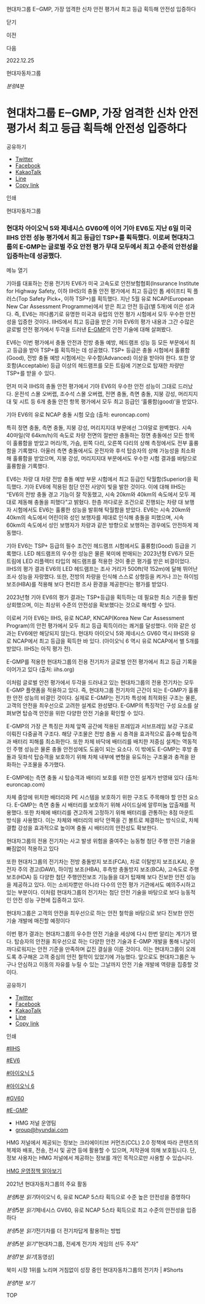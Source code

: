 현대차그룹 E‒GMP, 가장 엄격한 신차 안전 평가서 최고 등급 획득해 안전성 입증하다






닫기

이전

다음

2022.12.25

현대자동차그룹


*분량*4분

# 현대차그룹 E‒GMP, 가장 엄격한 신차 안전 평가서 최고 등급 획득해 안전성 입증하다

공유하기

* [Twitter](# "새창으로 열림")
* [Facebook](# "새창으로 열림")
* [KakaoTalk](# "새창으로 열림")
* [Line](# "새창으로 열림")
* [Copy link](#)

인쇄

현대자동차그룹



### 현대차 아이오닉 5와 제네시스 GV60에 이어 기아 EV6도 지난 6일 미국 IIHS 안전 성능 평가에서 최고 등급인 TSP+를 획득했다. 이로써 현대차그룹의 E-GMP는 글로벌 주요 안전 평가 무대 모두에서 최고 수준의 안전성을 입증하는데 성공했다.

메뉴 열기




기아를 대표하는 전용 전기차 EV6가 미국 고속도로 안전보험협회(Insurance Institute for Highway Safety, 이하 IIHS)의 충돌 안전 평가에서 최고 등급인 톱 세이프티 픽 플러스(Top Safety Pick+, 이하 TSP+)를 획득했다. 지난 5월 유로 NCAP(European New Car Assessment Programme)에서 받은 최고 안전 등급(별 5개)에 이은 성과다. 즉, EV6는 까다롭기로 유명한 미국과 유럽의 안전 평가 시험에서 모두 우수한 안전성을 입증한 것이다. IIHS에서 최고 등급을 받은 기아 EV6의 평가 내용과 그간 수많은 글로벌 안전 평가에서 두각을 드러낸 [E-GMP](https://www.hyundai.co.kr/search/searchDetail?searchContents=E-GMP)의 안전 기술에 대해 살펴봤다.

EV6는 이번 평가에서 충돌 안전과 전방 충돌 예방, 헤드램프 성능 등 모든 부문에서 최고 등급을 받아 TSP+를 획득하는 데 성공했다. TSP+ 등급은 충돌 시험에서 훌륭함(Good), 전방 충돌 예방 시험에서는 우수함(Advanced) 이상을 받아야 한다. 또한 양호함(Acceptable) 등급 이상의 헤드램프를 모든 트림에 기본으로 탑재한 차량만 TSP+를 받을 수 있다.

먼저 미국 IIHS의 충돌 안전 평가에서 기아 EV6의 우수한 안전 성능이 그대로 드러났다. 운전석 스몰 오버랩, 조수석 스몰 오버랩, 전면 충돌, 측면 충돌, 지붕 강성, 머리지지대 및 시트 등 6개 충돌 안전 항목 평가에서 모두 최고 등급인 ‘훌륭함(good)’을 받았다.

기아 EV6의 유로 NCAP 충돌 시험 모습 (출처: euroncap.com)

특히 정면 충돌, 측면 충돌, 지붕 강성, 머리지지대 부문에선 그야말로 완벽했다. 시속 40마일(약 64km/h)의 속도로 차량 전면의 절반만 충돌하는 정면 충돌에선 모든 항목이 훌륭함을 받았고 머리/목, 가슴, 왼쪽 다리, 오른쪽 다리의 상해 측정에서도 전부 훌륭함을 기록했다. 아울러 측면 충돌에서도 운전자와 후석 탑승자의 상해 가능성을 최소화해 훌륭함을 받았으며, 지붕 강성, 머리지지대 부문에서도 우수한 시험 결과를 바탕으로 훌륭함을 기록했다.

EV6는 차량 대 차량 전방 충돌 예방 부문 시험에서 최고 등급인 탁월함(Superior)을 획득했다. 기아 EV6에 적용된 첨단 안전 사양이 빛을 발한 것이다. 이에 대해 IIHS는 “EV6의 전방 충돌 경고 기능이 잘 작동했고, 시속 20km와 40km의 속도에서 모두 제대로 제동해 충돌을 피했다”고 밝혔다. 한층 까다로운 조건으로 진행되는 차량 대 보행자 시험에서도 EV6는 훌륭한 성능을 발휘해 탁월함을 받았다. EV6는 시속 20km와 40km의 속도에서 어린이와 성인 보행자를 제대로 인식해 충돌을 피했으며, 시속 60km의 속도에서 성인 보행자가 차량과 같은 방향으로 보행하는 경우에도 안전하게 제동했다.

기아 EV6는 TSP+ 등급의 필수 조건인 헤드램프 시험에서도 훌륭함(Good) 등급을 기록했다. LED 헤드램프의 우수한 성능은 물론 북미에 판매되는 2023년형 EV6가 모든 트림에 LED 리플렉터 타입의 헤드램프를 적용한 것이 좋은 평가를 받은 비결이었다. IIHS의 평가 결과 EV6의 LED 헤드램프는 조사 거리가 500ft(약 152m)에 달해 뛰어난 조사 성능을 자랑했다. 또한, 전방의 차량을 인식해 스스로 상향등을 켜거나 끄는 하이빔 보조(HBA)를 적용해 보다 편리한 조사 환경을 제공한다는 평가를 받았다.

2023년형 기아 EV6의 평가 결과는 TSP+등급을 획득하는 데 필요한 최소 기준을 훨씬 상회했으며, 이는 최상위 수준의 안전성을 확보했다는 것으로 해석할 수 있다.



이로써 기아 EV6는 IIHS, 유로 NCAP, KNCAP(Korea New Car Assessment Program)의 안전 평가에서 모두 최고 등급 획득이라는 쾌거를 달성했다. 이와 같은 성과는 EV6에만 해당되지 않는다. 현대차 아이오닉 5와 제네시스 GV60 역시 IIHS와 유로 NCAP에서 최고 등급을 획득한 바 있다. (아이오닉 6 역시 유로 NCAP에서 별 5개를 받았다. IIHS는 아직 평가 전).

E-GMP를 적용한 현대차그룹의 전용 전기차가 글로벌 안전 평가에서 최고 등급 기록을 이어가고 있다 (출처: iihs.org)

이처럼 글로벌 안전 평가에서 두각을 드러내고 있는 현대차그룹의 전용 전기차는 모두 E-GMP 플랫폼을 적용하고 있다. 즉, 현대차그룹 전기차의 근간이 되는 E-GMP가 훌륭한 안전 성능의 비결인 것이다. 실제로 E-GMP는 전기차 특성에 최적화된 구조는 물론, 고객의 안전을 최우선으로 고려한 설계로 완성됐다. E-GMP의 특징적인 구성 요소를 살펴보면 탑승객 안전을 위한 다양한 안전 기술을 확인할 수 있다.



E-GMP의 가장 큰 특징은 차체 앞쪽 공간에 적용된 프레임과 서브프레임 보강 구조로 이뤄진 다중골격 구조다. 해당 구조물은 전방 충돌 시 충격을 효과적으로 흡수해 탑승객과 배터리 피해를 최소화한다. 또한 차체 바닥에 배터리를 배치한 저중심 설계는 역동적인 주행 성능은 물론 충돌 안전성에도 도움이 되는 요소다. 이 밖에도 E-GMP는 후방 충돌과 뒷좌석 탑승객을 보호하기 위해 차체 내부에 변형을 유도하는 구조물과 충격을 완화하는 구조물을 추가했다.

E-GMP에는 측면 충돌 시 탑승객과 배터리 보호를 위한 안전 설계가 반영돼 있다 (출처: euroncap.com)

차체 중앙에 위치한 배터리와 PE 시스템을 보호하기 위한 구조도 주목해야 할 안전 요소다. E-GMP는 측면 충돌 시 배터리를 보호하기 위해 사이드실에 알루미늄 압출재를 적용했다. 또한 차체에 배터리를 견고하게 고정하기 위해 배터리를 관통하는 8점 마운트 방식을 사용했다. 이는 차체와 배터리의 바닥 안쪽을 긴 볼트로 체결하는 방식으로, 차체 결합 강성을 효과적으로 높이며 충돌 시 배터리의 안전성도 확보한다.

현대차그룹의 전용 전기차는 사고 발생 위험을 줄여주는 능동형 첨단 주행 안전 기술을 빠짐없이 적용하고 있다

또한 현대차그룹의 전기차는 전방 충돌방지 보조(FCA), 차로 이탈방지 보조(LKA), 운전자 주의 경고(DAW), 하이빔 보조(HBA), 후측방 충돌방지 보조(BCA), 고속도로 주행 보조(HDA) 등 다양한 첨단 주행안전보조 기능들을 대거 탑재해 보다 진보한 안전 성능을 제공하고 있다. 이는 소비자뿐만 아니라 다수의 안전 평가 기관에서도 예의주시하고 있는 부분이다. 이처럼 현대차그룹의 전기차는 첨단 안전 기술을 바탕으로 보다 능동적인 안전 성능 구현에 집중하고 있다.

현대차그룹은 고객의 안전을 최우선으로 하는 안전 철학을 바탕으로 보다 진보한 안전 기술 개발에 매진할 예정이다



이번 평가 결과는 현대차그룹의 우수한 안전 기술을 세상에 다시 한번 알리는 계기가 됐다. 탑승자의 안전을 최우선으로 하는 다양한 안전 기술과 E-GMP 개발을 통해 나날이 까다로워지는 안전 기준을 만족하며 값진 결실을 이룬 것이다. 이는 현대차그룹이 오래도록 추구해온 고객 중심의 안전 철학이 있었기에 가능했다. 앞으로도 현대차그룹은 누구나 안심하고 이동의 자유를 누릴 수 있는 그날까지 안전 기술 개발에 역량을 집중할 것이다.



공유하기

* [Twitter](# "새창으로 열림")
* [Facebook](# "새창으로 열림")
* [KakaoTalk](# "새창으로 열림")
* [Line](# "새창으로 열림")
* [Copy link](#)

인쇄

[#IIHS](/tag/1167)

[#EV6](/tag/960)

[#아이오닉 5](/tag/731)

[#아이오닉 6](/tag/1754)

[#GV60](/tag/1182)

[#E-GMP](/tag/1071)



* HMG 저널 운영팀
* [group@hyundai.com](mailto:group@hyundai.com)

HMG 저널에서 제공되는 정보는 크리에이티브 커먼즈(CCL) 2.0 정책에 따라 콘텐츠의 복제와 배포, 전송, 전시 및 공연 등에 활용할 수 있으며, 저작권에 의해 보호됩니다.
단, 정보 사용자는 HMG 저널에서 제공하는 정보를 개인 목적으로만 사용할 수 있습니다.

[HMG 운영정책 알아보기](/footer/operationRegist)

2021년 현대자동차그룹의 주요 활동

*분량*6분 *읽기*아이오닉 6, 유로 NCAP 5스타 획득으로 수준 높은 안전성을 증명하다

*분량*5분 *읽기*제네시스 GV60, 유로 NCAP 5스타 획득으로 최고 수준의 안전성을 입증하다

*분량*5분 *읽기*전기차를 더 전기차답게 활용하는 방법

*분량*5분 *읽기*“현대차그룹, 전세계 전기차 게임의 선두 주자”

*분량*7분 *읽기*[동영상]

북미 시장 1위를 노리며 거침없이 성장 중인 현대자동차그룹의 전기차 | #Shorts

*분량*1분 *보기*

TOP